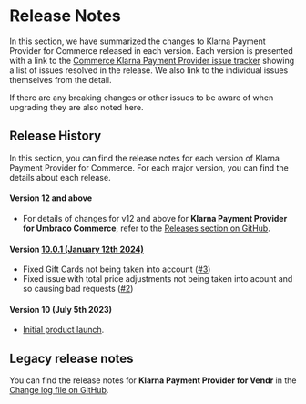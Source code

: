# Release Notes

In this section, we have summarized the changes to Klarna Payment Provider for Commerce released in each version. Each version is presented with a link to the [Commerce Klarna Payment Provider issue tracker](https://github.com/umbraco/Umbraco.Commerce.PaymentProviders.Klarna/issues) showing a list of issues resolved in the release. We also link to the individual issues themselves from the detail.

If there are any breaking changes or other issues to be aware of when upgrading they are also noted here.

## Release History

In this section, you can find the release notes for each version of Klarna Payment Provider for Commerce. For each major version, you can find the details about each release.

#### Version 12 and above

* For details of changes for v12 and above for **Klarna Payment Provider for Umbraco Commerce**, refer to the [Releases section on GitHub](https://github.com/umbraco/Umbraco.Commerce.PaymentProviders.Klarna/releases).&#x20;

#### Version [**10.0.1 (January 12th 2024)**](https://github.com/umbraco/Umbraco.Commerce.PaymentProviders.Klarna/issues?q=label%3Arelease%2F10.0.1+)

* Fixed Gift Cards not being taken into account ([#3](https://github.com/umbraco/Umbraco.Commerce.PaymentProviders.Klarna/issues/3))
* Fixed issue with total price adjustments not being taken into acount and so causing bad requests ([#2](https://github.com/umbraco/Umbraco.Commerce.PaymentProviders.Klarna/issues/2))

#### Version 10 **(July 5th 2023)**

* [Initial product launch](https://umbraco.com/blog/umbraco-commerce-release/).

## Legacy release notes

You can find the release notes for **Klarna Payment Provider for Vendr** in the [Change log file on GitHub](../../changelog-archive/klarna.md).

